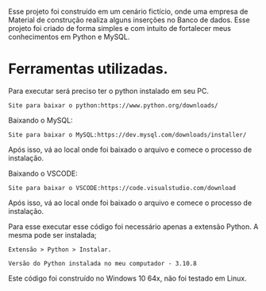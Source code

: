 Esse projeto foi construído em um cenário fictício, onde uma empresa de Material de construção realiza alguns inserções no Banco de dados. Esse projeto foi criado de forma simples e com intuito de fortalecer meus conhecimentos em Python e MySQL.

# Ferramentas utilizadas.

  Para executar será preciso ter o python instalado em seu PC. 
  
    Site para baixar o python:https://www.python.org/downloads/
  
  Baixando o MySQL:
  
    Site para baixar o MySQL:https://dev.mysql.com/downloads/installer/
    
  Após isso, vá ao local onde foi baixado o arquivo e comece o processo de instalação.
  
  Baixando o VSCODE:
  
    Site para baixar o VSCODE:https://code.visualstudio.com/download

  Após isso, vá ao local onde foi baixado o arquivo e comece o processo de instalação.
  
  Para esse executar esse código foi necessário apenas a extensão Python. A mesma pode ser instalada;
  
    Extensão > Python > Instalar.
    
    Versão do Python instalada no meu computador - 3.10.8
  
  Este código foi construído no Windows 10 64x, não foi testado em Linux.
